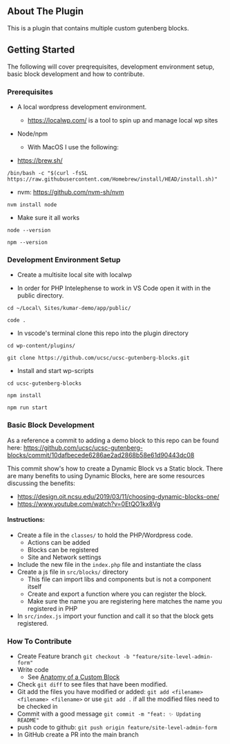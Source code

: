 ## About The Plugin

This is a plugin that contains multiple custom gutenberg blocks.

## Getting Started

The following will cover preqrequisites, development environment setup, basic block development and how to contribute.

### Prerequisites

- A local wordpress development environment.

  - https://localwp.com/ is a tool to spin up and manage local wp sites

- Node/npm
  - With MacOS I use the following:
- https://brew.sh/

```
/bin/bash -c "$(curl -fsSL https://raw.githubusercontent.com/Homebrew/install/HEAD/install.sh)"
```

- nvm: https://github.com/nvm-sh/nvm

```
nvm install node
```

- Make sure it all works

```
node --version
```

```
npm --version
```

### Development Environment Setup

- Create a multisite local site with localwp

- In order for PHP Intelephense to work in VS Code open it with in the public directory.

```
cd ~/Local\ Sites/kumar-demo/app/public/
```

```
code .
```

- In vscode's terminal clone this repo into the plugin directory

```
cd wp-content/plugins/
```

```
git clone https://github.com/ucsc/ucsc-gutenberg-blocks.git
```

- Install and start wp-scripts

```
cd ucsc-gutenberg-blocks
```

```
npm install
```

```
npm run start
```

### Basic Block Development

As a reference a commit to adding a demo block to this repo can be found here: https://github.com/ucsc/ucsc-gutenberg-blocks/commit/10dafbecede6286ae2ad2868b58e61d90443dc08

This commit show's how to create a Dynamic Block vs a Static block. There are many benefits to using Dynamic Blocks, here are some resources discussing the benefits:

- https://design.oit.ncsu.edu/2019/03/11/choosing-dynamic-blocks-one/
- https://www.youtube.com/watch?v=0EtQO1kx8Vg

#### Instructions:

- Create a file in the `classes/` to hold the PHP/Wordpress code.
  - Actions can be added
  - Blocks can be registered
  - Site and Network settings
- Include the new file in the `index.php` file and instantiate the class
- Create a js file in `src/blocks/` directory
  - This file can import libs and components but is not a component itself
  - Create and export a function where you can register the block.
  - Make sure the name you are registering here matches the name you registered in PHP
- In `src/index.js` import your function and call it so that the block gets registered.

### How To Contribute

- Create Feature branch `git checkout -b "feature/site-level-admin-form"`
- Write code
  - See [Anatomy of a Custom Block](CustomBlock.md)
- Check `git diff` to see files that have been modified.
- Git add the files you have modified or added: `git add <filename> <filename> <filename>` or use `git add .` if all the modified files need to be checked in
- Commit with a good message `git commit -m "feat: ✨ Updating README"`
- push code to github: `git push origin feature/site-level-admin-form`
- In GitHub create a PR into the main branch
